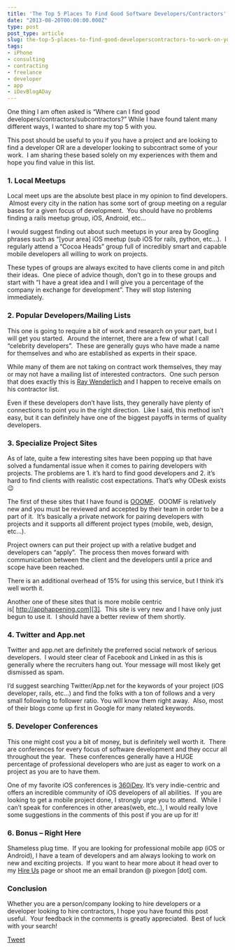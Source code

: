 ```yaml
---
title: 'The Top 5 Places To Find Good Software Developers/Contractors'
date: "2013-08-20T00:00:00.000Z"
type: post 
post_type: article
slug: the-top-5-places-to-find-good-developerscontractors-to-work-on-your-projects
tags: 
- iPhone
- consulting
- contracting
- freelance
- developer
- app
- iDevBlogADay
---
```

One thing I am often asked is &#8220;Where can I find good developers/contractors/subcontractors?&#8221; While I have found talent many different ways, I wanted to share my top 5 with you.

This post should be useful to you if you have a project and are looking to find a developer OR are a developer looking to subcontract some of your work.  I am sharing these based solely on my experiences with them and hope you find value in this list.

### 1. Local Meetups

Local meet ups are the absolute best place in my opinion to find developers.  Almost every city in the nation has some sort of group meeting on a regular bases for a given focus of development.  You should have no problems finding a rails meetup group, iOS, Android, etc&#8230;

I would suggest finding out about such meetups in your area by Googling phrases such as &#8220;[your area] iOS meetup (sub iOS for rails, python, etc&#8230;).  I regularly attend a &#8220;Cocoa Heads&#8221; group full of incredibly smart and capable mobile developers all willing to work on projects.

These types of groups are always excited to have clients come in and pitch their ideas.  One piece of advice though, don&#8217;t go in to these groups and start with &#8220;I have a great idea and I will give you a percentage of the company in exchange for development&#8221;. They will stop listening immediately.

### 2. Popular Developers/Mailing Lists

This one is going to require a bit of work and research on your part, but I will get you started.  Around the internet, there are a few of what I call &#8220;celebrity developers&#8221;.  These are generally guys who have made a name for themselves and who are established as experts in their space.

While many of them are not taking on contract work themselves, they may or may not have a mailing list of interested contractors.  One such person that does exactly this is [Ray Wenderlich][1] and I happen to receive emails on his contractor list.

Even if these developers don&#8217;t have lists, they generally have plenty of connections to point you in the right direction.  Like I said, this method isn&#8217;t easy, but it can definitely have one of the biggest payoffs in terms of quality developers.

### 3. Specialize Project Sites

As of late, quite a few interesting sites have been popping up that have solved a fundamental issue when it comes to pairing developers with projects. The problems are 1. it&#8217;s hard to find good developers and 2. it&#8217;s hard to find clients with realistic cost expectations. That&#8217;s why ODesk exists 😉

The first of these sites that I have found is [OOOMF][2].  OOOMF is relatively new and you must be reviewed and accepted by their team in order to be a part of it.  It&#8217;s basically a private network for pairing developers with projects and it supports all different project types (mobile, web, design, etc&#8230;).

Project owners can put their project up with a relative budget and developers can &#8220;apply&#8221;.  The process then moves forward with communication between the client and the developers until a price and scope have been reached.

There is an additional overhead of 15% for using this service, but I think it&#8217;s well worth it.

Another one of these sites that is more mobile centric is[ http://apphappening.com][3].  This site is very new and I have only just begun to use it.  I should have a better review of them shortly.

### 4. Twitter and App.net

Twitter and app.net are definitely the preferred social network of serious developers.  I would steer clear of Facebook and Linked in as this is generally where the recruiters hang out. Your message will most likely get dismissed as spam.

I&#8217;d suggest searching Twitter/App.net for the keywords of your project (iOS developer, rails, etc&#8230;) and find the folks with a ton of follows and a very small following to follower ratio. You will know them right away.  Also, most of their blogs come up first in Google for many related keywords.

### 5. Developer Conferences

This one might cost you a bit of money, but is definitely well worth it.  There are conferences for every focus of software development and they occur all throughout the year.  These conferences generally have a HUGE percentage of professional developers who are just as eager to work on a project as you are to have them.

One of my favorite iOS conferences is [360iDev][4]. It&#8217;s very indie-centric and offers an incredible community of iOS developers of all abilities.  If you are looking to get a mobile project done, I strongly urge you to attend.  While I can&#8217;t speak for conferences in other areas(web, etc..), I would really love some suggestions in the comments of this post if you are up for it!

### 6. Bonus &#8211; Right Here

Shameless plug time.  If you are looking for professional mobile app (iOS or Android), I have a team of developers and am always looking to work on new and exciting projects.  If you want to hear more about it head over to my [Hire Us][5] page or shoot me an email brandon @ pixegon [dot] com.

### Conclusion

Whether you are a person/company looking to hire developers or a developer looking to hire contractors, I hope you have found this post useful.  Your feedback in the comments is greatly appreciated.  Best of luck with your search!

<div style="">
  <a href="http://twitter.com/share" class="twitter-share-button" data-count="horizontal" data-text="The Top 5 Places To Find Good Software Developers/Contractors" data-url="http://brandontreb.com/the-top-5-places-to-find-good-developerscontractors-to-work-on-your-projects"  data-via="brandontreb" data-related="brandontreb:">Tweet</a>
</div>

 [1]: http://raywenderlich.com
 [2]: http://ooomf.com
 [3]: http://apphappening.com
 [4]: http://360idev.com
 [5]: http://pixegon.com/
